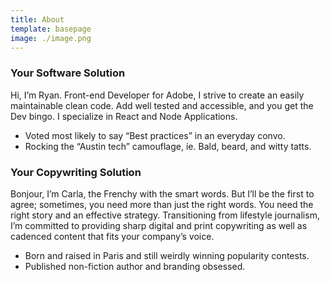 ```yaml
---
title: About
template: basepage
image: ./image.png
---
```


### Your Software Solution
Hi, I’m Ryan.
Front-end Developer for Adobe, I strive to create an easily maintainable clean code. Add
well tested and accessible, and you get the Dev bingo. I specialize in React and Node Applications.
- Voted most likely to say “Best practices” in an everyday convo.
- Rocking the “Austin tech” camouflage, ie. Bald, beard, and witty tatts.


### Your Copywriting Solution
Bonjour, I’m Carla,
the Frenchy with the smart words. But I’ll be the first to agree; sometimes, you need more than just
the right words. You need the right story and an effective strategy. Transitioning from lifestyle
journalism, I’m committed to providing sharp digital and print copywriting as well as cadenced
content that fits your company’s voice.
- Born and raised in Paris and still weirdly winning popularity contests.
- Published non-fiction author and branding obsessed.

